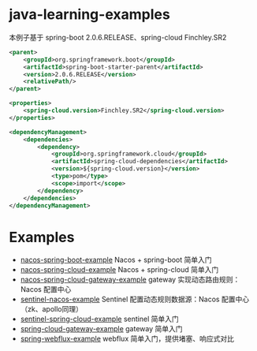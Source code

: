 # java-learning-examples

本例子基于 spring-boot 2.0.6.RELEASE、spring-cloud Finchley.SR2

```xml
<parent>
    <groupId>org.springframework.boot</groupId>
    <artifactId>spring-boot-starter-parent</artifactId>
    <version>2.0.6.RELEASE</version>
    <relativePath/>
</parent>

<properties>
    <spring-cloud.version>Finchley.SR2</spring-cloud.version>
</properties>

<dependencyManagement>
    <dependencies>
        <dependency>
            <groupId>org.springframework.cloud</groupId>
            <artifactId>spring-cloud-dependencies</artifactId>
            <version>${spring-cloud.version}</version>
            <type>pom</type>
            <scope>import</scope>
        </dependency>
    </dependencies>
</dependencyManagement>
```

# Examples
- [nacos-spring-boot-example](nacos-spring-boot-example/README.md) Nacos + spring-boot 简单入门
- [nacos-spring-cloud-example](nacos-spring-cloud-example/README.md) Nacos + spring-cloud 简单入门
- [nacos-spring-cloud-gateway-example](nacos-spring-cloud-gateway-example/README.md) gateway 实现动态路由规则：Nacos 配置中心
- [sentinel-nacos-example](sentinel-nacos-example/README.md) Sentinel 配置动态规则数据源：Nacos 配置中心（zk、apollo同理）
- [sentinel-spring-cloud-example](sentinel-spring-cloud-example/README.md) sentinel 简单入门
- [spring-cloud-gateway-example](spring-cloud-gateway-example/README.md) gateway 简单入门
- [spring-webflux-example](spring-webflux-example/README.md) webflux 简单入门，提供堵塞、响应式对比